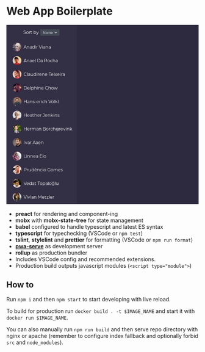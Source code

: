 # Web App Boilerplate

![App](./app.gif)

- **preact** for rendering and component-ing
- **mobx** with **mobx-state-tree** for state management
- **babel** configured to handle typescript and latest ES syntax
- **typescript** for typechecking (VSCode or `npm test`)
- **tslint**, **stylelint** and **prettier** for formatting (VSCode or `npm run format`)
- [**pwa-serve**](https://www.npmjs.com/package/pwa-serve) as development server
- **rollup** as production bundler
- Includes VSCode config and recommended extensions.
- Production build outputs javascript modules (`<script type="module">`)

## How to

Run `npm i` and then `npm start` to start developing with live reload.

To build for production run `docker build . -t $IMAGE_NAME` and start it with `docker run $IMAGE_NAME`.

You can also manually run `npm run build` and then serve repo directory with nginx or apache
(remember to configure index fallback and optionally forbid `src` and `node_modules`).
